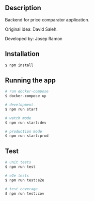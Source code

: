 ## Description
Backend for price comparator application. 

Original idea: David Saleh.

Developed by: Josep Ramon


## Installation

```bash
$ npm install
```

## Running the app

```bash
# run docker-compose
$ docker-compose up

# development
$ npm run start

# watch mode
$ npm run start:dev

# production mode
$ npm run start:prod
```

## Test

```bash
# unit tests
$ npm run test

# e2e tests
$ npm run test:e2e

# test coverage
$ npm run test:cov
```
